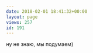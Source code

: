 ```yaml
---
date: 2018-02-01 18:41:32+00:00
layout: page
views: 257
id: 191
---
```


ну не знаю, мы подумаем)


